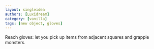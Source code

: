 ```yaml
---
layout: singleidea
authors: [Luxidream]
category: [vanilla]
tags: [new object, gloves]
---
```

Reach gloves: let you pick up items from adjacent squares and grapple monsters.
